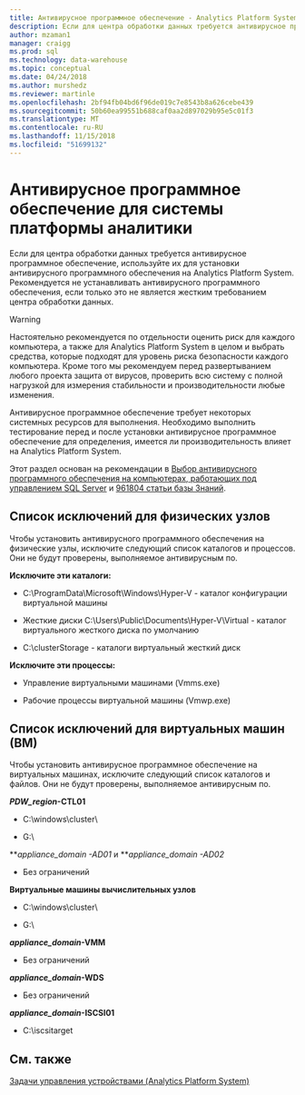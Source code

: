 ```yaml
---
title: Антивирусное программное обеспечение - Analytics Platform System | Документация Майкрософт
description: Если для центра обработки данных требуется антивирусное программное обеспечение, используйте их для установки антивирусного программного обеспечения на Analytics Platform System. Рекомендуется не устанавливать антивирусного программного обеспечения, если только это не является жестким требованием центра обработки данных.
author: mzaman1
manager: craigg
ms.prod: sql
ms.technology: data-warehouse
ms.topic: conceptual
ms.date: 04/24/2018
ms.author: murshedz
ms.reviewer: martinle
ms.openlocfilehash: 2bf94fb04bd6f96de019c7e8543b8a626cebe439
ms.sourcegitcommit: 50b60ea99551b688caf0aa2d897029b95e5c01f3
ms.translationtype: MT
ms.contentlocale: ru-RU
ms.lasthandoff: 11/15/2018
ms.locfileid: "51699132"
---
```

# <a name="antivirus-software-for-analytics-platform-system"></a>Антивирусное программное обеспечение для системы платформы аналитики
Если для центра обработки данных требуется антивирусное программное обеспечение, используйте их для установки антивирусного программного обеспечения на Analytics Platform System. Рекомендуется не устанавливать антивирусного программного обеспечения, если только это не является жестким требованием центра обработки данных.  
  
> [!WARNING]  
> Настоятельно рекомендуется по отдельности оценить риск для каждого компьютера, а также для Analytics Platform System в целом и выбрать средства, которые подходят для уровень риска безопасности каждого компьютера. Кроме того мы рекомендуем перед развертыванием любого проекта защита от вирусов, проверить всю систему с полной нагрузкой для измерения стабильности и производительности любые изменения.  
>   
> Антивирусное программное обеспечение требует некоторых системных ресурсов для выполнения. Необходимо выполнить тестирование перед и после установки антивирусное программное обеспечение для определения, имеется ли производительность влияет на Analytics Platform System.  
  
Этот раздел основан на рекомендации в [Выбор антивирусного программного обеспечения на компьютерах, работающих под управлением SQL Server](https://support.microsoft.com/kb/309422) и [961804 статьи базы Знаний](https://support.microsoft.com/kb/961804/en-us).  
  
## <a name="exclusion-list-for-physical-hosts"></a>Список исключений для физических узлов  
Чтобы установить антивирусного программного обеспечения на физические узлы, исключите следующий список каталогов и процессов. Они не будут проверены, выполняемое антивирусным по.  
  
**Исключите эти каталоги:**  
  
-   C:\ProgramData\Microsoft\Windows\Hyper-V - каталог конфигурации виртуальной машины  
  
-   Жесткие диски C:\Users\Public\Documents\Hyper-V\Virtual - каталог виртуального жесткого диска по умолчанию  
  
-   C:\clusterStorage - каталоги виртуальный жесткий диск  
  
**Исключите эти процессы:**  
  
-   Управление виртуальными машинами (Vmms.exe)  
  
-   Рабочие процессы виртуальной машины (Vmwp.exe)  
  
## <a name="exclusion-list-for-virtual-machines-vms"></a>Список исключений для виртуальных машин (ВМ)  
Чтобы установить антивирусное программное обеспечение на виртуальных машинах, исключите следующий список каталогов и файлов. Они не будут проверены, выполняемое антивирусным по.  
  
***PDW_region*-CTL01**  
  
-   C:\windows\cluster\  
  
-   G:\  
  
***appliance_domain *-AD01** и ***appliance_domain *-AD02**  
  
-   Без ограничений  
  
**Виртуальные машины вычислительных узлов**  
  
-   C:\windows\cluster\  
  
-   G:\  
  
***appliance_domain*-VMM**  
  
-   Без ограничений  
  
***appliance_domain*-WDS**  
  
-   Без ограничений  
  
***appliance_domain*-ISCSI01**  
  
-   C:\iscsitarget  
  
## <a name="see-also"></a>См. также  
[Задачи управления устройствами &#40;Analytics Platform System&#41;](appliance-management-tasks.md)  
  
